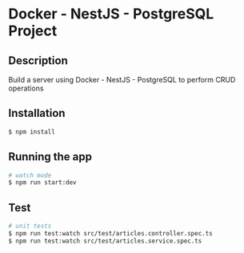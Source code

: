 # Docker - NestJS - PostgreSQL Project

## Description

Build a server using Docker - NestJS - PostgreSQL to perform CRUD operations

## Installation

```bash
$ npm install
```

## Running the app

```bash
# watch mode
$ npm run start:dev
```

## Test

```bash
# unit tests
$ npm run test:watch src/test/articles.controller.spec.ts
$ npm run test:watch src/test/articles.service.spec.ts
```
